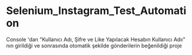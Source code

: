 # Selenium_Instagram_Test_Automation
 Console 'dan "Kullanıcı Adı, Şifre ve Like Yapılacak Hesabın Kullanıcı Adıı" nın girildiği ve sonrasında otomatik şekilde gönderilerin beğenildiği proje
